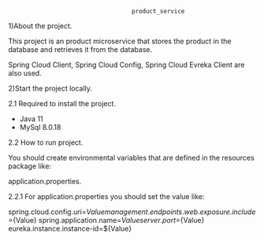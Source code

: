                                        product_service
                                     
1)About the project.

This project is an product microservice that stores the product in the database and retrieves it from the database.

Spring Cloud Client, Spring Cloud Config, Spring Cloud Evreka Client are also used.

2)Start the project locally.

2.1 Required to install the project.

* Java 11 
* MySql 8.0.18

2.2 How to run project.

You should create environmental variables that are defined in the resources package like:

application.properties.

2.2.1 For application.properties you should set the value like:

spring.cloud.config.uri=${Value}
management.endpoints.web.exposure.include=${Value}
spring.application.name=${Value}
server.port=${Value}
eureka.instance.instance-id=${Value}
